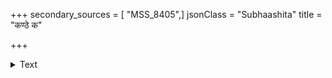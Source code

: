 +++
secondary_sources = [ "MSS_8405",]
jsonClass = "Subhaashita"
title = "कण्ठे क"

+++

<details><summary>Text</summary>

कण्ठे क एष तव वल्लभ नूपुरोऽयं तत् पादभूषणमयं वलयस् तदानीम्।  
इत्यादिवाच्यमविभाव्य वचो मृगाक्ष्या ज्ञानेऽपि तद्विहृतमुत्सुकतां तनोति॥
</details>
